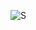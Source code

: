 ![S](https://github.com/jardeylsonJacinto/SOLID-principles/assets/93053356/05e8932d-1acb-406a-abb5-4c8fb8cf2885)
